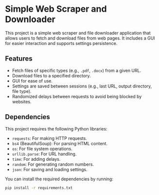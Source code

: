 # Simple Web Scraper and Downloader

This project is a simple web scraper and file downloader application that allows users to fetch and download files from web pages. It includes a GUI for easier interaction and supports settings persistence.

## Features

- Fetch files of specific types (e.g., `.pdf`, `.docx`) from a given URL.
- Download files to a specified directory.
- GUI for ease of use.
- Settings are saved between sessions (e.g., last URL, output directory, file type).
- Randomized delays between requests to avoid being blocked by websites.

## Dependencies

This project requires the following Python libraries:

- `requests`: For making HTTP requests.
- `bs4` (BeautifulSoup): For parsing HTML content.
- `os`: For file system operations.
- `urllib.parse`: For URL handling.
- `time`: For adding delays.
- `random`: For generating random numbers.
- `json`: For saving and loading settings.

You can install the required dependencies by running:

```bash
pip install -r requirements.txt
